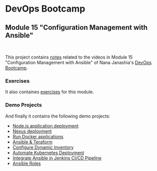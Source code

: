 # DevOps Bootcamp
## Module 15 "Configuration Management with Ansible"
<br />

This project contains [notes](./Notes.md) related to the videos in Module 15 "Configuration Management with Ansible" of Nana Janashia's [DevOps Bootcamp](https://www.techworld-with-nana.com/devops-bootcamp).

### Exercises
It also containes [exercises](./exercises/Exercises.md) for this module.

### Demo Projects
And finally it contains the following demo projects:
- [Node.js application deployment](./demo-projects/1-nodejs-application-deployment/)
- [Nexus deployment](./demo-projects/2-nexus-deployment/)
- [Run Docker applications](./demo-projects/3-run-docker-applications/)
- [Ansible & Teraform](./demo-projects/4-ansible-integration-in-terraform/)
- [Configure Dynamic Inventory](./demo-projects/5-dynamic-inventory/)
- [Automate Kubernetes Deployment](./demo-projects/6-deploy-application-in-k8s/)
- [Integrate Ansible in Jenkins CI/CD Pipeline](./demo-projects/7-ansible-integration-in-jenkins/)
- [Ansible Roles](./demo-projects/8-ansible-roles/)